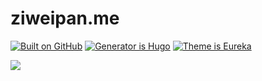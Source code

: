 # ziweipan.me

[![Built on GitHub](https://github.com/PanZiwei/blog_code/workflows/build/badge.svg)](https://github.com/PanZiwei/blog_code/actions)
[![Generator is Hugo](https://img.shields.io/badge/Generator-Hugo-ff4088?&logo=hugo)](https://github.com/gohugoio/hugo)
[![Theme is Eureka](https://img.shields.io/badge/Theme-Eureka-%23de8800)](https://github.com/wangchucheng/hugo-eureka)

<a rel="license" href="http://creativecommons.org/licenses/by-nc-sa/4.0/"><img style="border-width:0" src="https://i.creativecommons.org/l/by-nc-sa/4.0/88x31.png" /></a>
